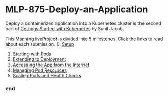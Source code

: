 # MLP-875-Deploy-an-Application
Deploy a containerized application into a Kubernetes cluster is the second part of [Gettings Started with Kubernetes](https://www.manning.com/liveprojectseries/getting-started-with-kubernetes-ser) by Sunil Jacob.

This [Manning liveProject](https://liveproject.manning.com/project/875/575) is divided into 5 milestones. Click the links to read about each submission.
0. [Setup](0_Setup.md)
1. [Starting with Pods](1_Starting.md)
2. [Extending to Deployment](2_Extending.md)
3. [Accessing the App from the Internet](3_Accessing.md)
4. [Managing Pod Resources](4_Managing.md)
5. [Scaling Pods and Health Checks](5_Scaling.md)

### end
